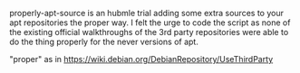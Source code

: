 properly-apt-source is an hubmle trial adding some extra sources to your apt repositories the proper way. I felt the urge to code the script as none of the existing official walkthroughs of the 3rd party repositories were able to do the thing properly for the never versions of apt.

"proper" as in https://wiki.debian.org/DebianRepository/UseThirdParty
